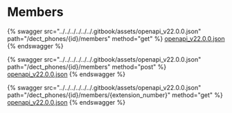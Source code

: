 # Members

{% swagger src="../../../../../../.gitbook/assets/openapi_v22.0.0.json" path="/dect_phones/{id}/members" method="get" %}
[openapi_v22.0.0.json](../../../../../../.gitbook/assets/openapi_v22.0.0.json)
{% endswagger %}

{% swagger src="../../../../../../.gitbook/assets/openapi_v22.0.0.json" path="/dect_phones/{id}/members" method="post" %}
[openapi_v22.0.0.json](../../../../../../.gitbook/assets/openapi_v22.0.0.json)
{% endswagger %}

{% swagger src="../../../../../../.gitbook/assets/openapi_v22.0.0.json" path="/dect_phones/{id}/members/{extension_number}" method="get" %}
[openapi_v22.0.0.json](../../../../../../.gitbook/assets/openapi_v22.0.0.json)
{% endswagger %}
